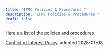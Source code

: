 ```yaml
---
title: "IPMC Policies & Procedures "
description: "IPMC Policies & Procedures "
draft: false
---
```



Here's a list of the policies and procedures

[Conflict of Interest Policy](/content/english/administration/policies/conflict-of-interest.md), adopted 2025-01-08 
